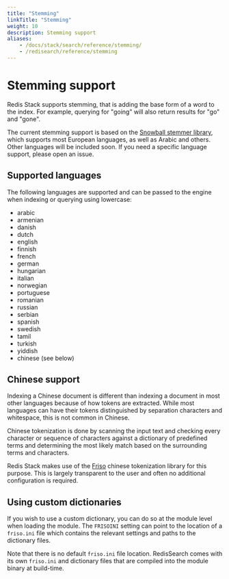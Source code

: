 ```yaml
---
title: "Stemming"
linkTitle: "Stemming"
weight: 10
description: Stemming support
aliases: 
    - /docs/stack/search/reference/stemming/
    - /redisearch/reference/stemming
---
```


# Stemming support

Redis Stack supports stemming, that is adding the base form of a word to the index. For example, querying for "going" will also return results for "go" and "gone".

The current stemming support is based on the [Snowball stemmer library](http://snowballstem.org/), which supports most European languages, as well as Arabic and others. Other languages will be included soon. If you need a specific language support, please open an issue.

## Supported languages

The following languages are supported and can be passed to the engine when indexing or querying using lowercase:

* arabic
* armenian
* danish
* dutch
* english
* finnish
* french
* german
* hungarian
* italian
* norwegian
* portuguese
* romanian
* russian
* serbian
* spanish
* swedish
* tamil
* turkish
* yiddish
* chinese (see below)

## Chinese support

Indexing a Chinese document is different than indexing a document in most other languages because of how tokens are extracted. While most languages can have their tokens distinguished by separation characters and whitespace, this is not common in Chinese.

Chinese tokenization is done by scanning the input text and checking every character or sequence of characters against a dictionary of predefined terms and determining the most likely match based on the surrounding terms and characters.

Redis Stack makes use of the [Friso](https://github.com/lionsoul2014/friso) chinese tokenization library for this purpose. This is largely transparent to the user and often no additional configuration is required.

## Using custom dictionaries

If you wish to use a custom dictionary, you can do so at the module level when loading the module. The `FRISOINI` setting can point to the location of a `friso.ini` file which contains the relevant settings and paths to the dictionary files.

Note that there is no default `friso.ini` file location. RedisSearch comes with its own `friso.ini` and dictionary files that are compiled into the module binary at build-time.
